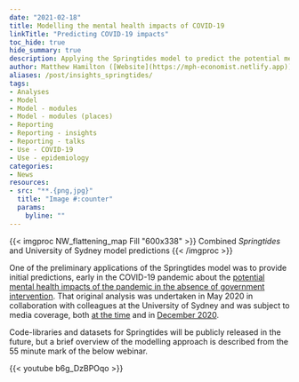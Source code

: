 ```yaml
---
date: "2021-02-18"
title: Modelling the mental health impacts of COVID-19
linkTitle: "Predicting COVID-19 impacts"
toc_hide: true
hide_summary: true
description: Applying the Springtides model to predict the potential mental health burden of COVID-19.
author: Matthew Hamilton ([Website](https://mph-economist.netlify.app)) 
aliases: /post/insights_springtides/
tags:
- Analyses
- Model
- Model - modules
- Model - modules (places)
- Reporting
- Reporting - insights
- Reporting - talks
- Use - COVID-19
- Use - epidemiology
categories:
- News
resources:
- src: "**.{png,jpg}"
  title: "Image #:counter"
  params:
    byline: ""
---
```


{{< imgproc NW_flattening_map Fill "600x338" >}}
Combined <em>Springtides</em> and University of Sydney model predictions
{{< /imgproc >}}

One of the preliminary applications of the Springtides model was to provide initial predictions, early in the COVID-19 pandemic about the [potential mental health impacts of the pandemic in the absence of government intervention](https://www.orygen.org.au/About/News-And-Events/2020/Modelling-predicts-an-additional-82,000-young-Vict). That original analysis was undertaken in May 2020 in collaboration with colleagues at the University of Sydney and was subject to media coverage, both [at the time](https://www.theage.com.au/national/victoria/alarm-raised-over-pandemic-linked-mental-health-crisis-20200514-p54t2z.html) and in [December 2020](https://www.theage.com.au/lifestyle/health-and-wellness/mental-health-of-young-must-be-a-post-virus-priority-20201212-p56mxk.html). 

Code-libraries and datasets for Springtides will be publicly released in the future, but a brief overview of the modelling approach is described from the 55 minute mark of the below webinar.

{{< youtube b6g_DzBPOqo >}}
